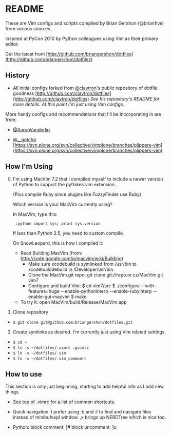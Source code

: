 README
======

These are Vim configs and scripts compiled by Brian Gershon (@brianfive) from various sources.

Inspired at PyCon 2010 by Python colleagues using Vim as their primary editor.

Get the latest from [http://github.com/briangershon/dotfiles](http://github.com/briangershon/dotfiles)

History
-------
* All initial configs forked from [@claytron](http://www.twitter.com/claytron)'s public repository of dotfile goodness [http://github.com/claytron/dotfiles](http://github.com/claytron/dotfiles) *See his repository's README for more details. At this point I'm just using Vim configs.*

More handy configs and recommendations that I'll be incorporating in are from:

* [@AaronVanderlip](http://www.twitter.com/AaronVanderlip)

* [@__gotcha](http://www.twitter.com/__gotcha) [https://svn.plone.org/svn/collective/vimplone/branches/plippers-vim](https://svn.plone.org/svn/collective/vimplone/branches/plippers-vim)

How I'm Using
-------------
0. I'm using MacVim 7.2 that I compiled myself to include a newer version
   of Python to support the pyflakes.vim extension.

   (Plus compile Ruby since plugins like FuzzyFinder use Ruby)

   Which version is your MacVim currently using?

   	In MacVim, type this:

   		:python import sys; print sys.version

   	If less than Python 2.5, you need to custom compile.

   On SnowLeopard, this is how I compiled it:

	* Read Building MacVim (from: http://code.google.com/p/macvim/wiki/Building)
        * Make sure xcodebuild is symlinked from /usr/bin to xcodebuilddebuild in /Developer/usr/bin
        * Clone the MacVim.git repo: git clone git://repo.or.cz/MacVim.git vim7
        * Configure and build Vim:
		$ cd vim7/src
		$ ./configure --with-features=huge --enable-pythoninterp --enable-rubyinterp --enable-gui-macvim
		$ make
	* To try it: open MacVim/build/Release/MacVim.app

1. Clone repository
  * `$ git clone git@github.com:briangershon/dotfiles.git`

2. Create symlinks as desired.  I'm currently just using Vim related settings.
  * `$ cd ~`
  * `$ ln -s ~/dotfiles/.vimrc .gvimrc`
  * `$ ln -s ~/dotfiles/.vim`
  * `$ ln -s ~/dotfiles/.vim_commonrc`

How to use
----------
This section is only just beginning, starting to add helpful info as I add new things.

* See top of .vimrc for a list of common shortcuts.

* Quick navigation: I prefer using :b and :f to find and navigate files instead of minibufexpl window. ,x brings up NERDTree which is nice too.

* Python: block comment: ]#  block uncomment: ]u
